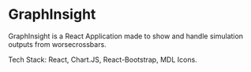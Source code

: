# GraphInsight

GraphInsight is a React Application made to show and handle simulation outputs from worsecrossbars.

Tech Stack:
React, Chart.JS, React-Bootstrap, MDL Icons.
